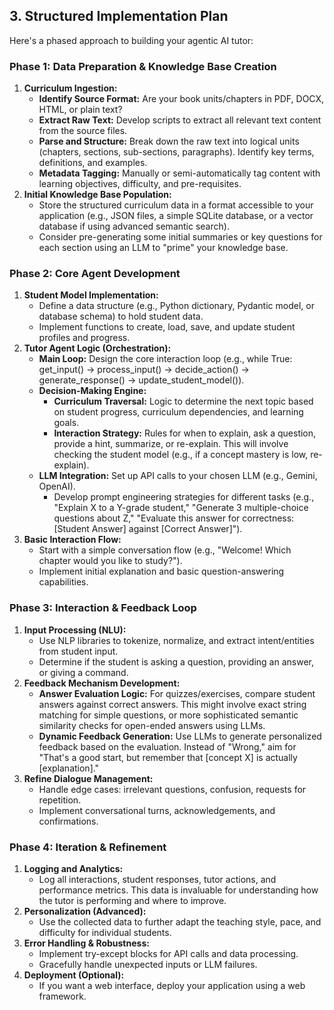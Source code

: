 ## **3\. Structured Implementation Plan**

Here's a phased approach to building your agentic AI tutor:

### **Phase 1: Data Preparation & Knowledge Base Creation**

1. **Curriculum Ingestion:**
   * **Identify Source Format:** Are your book units/chapters in PDF, DOCX, HTML, or plain text?
   * **Extract Raw Text:** Develop scripts to extract all relevant text content from the source files.
   * **Parse and Structure:** Break down the raw text into logical units (chapters, sections, sub-sections, paragraphs). Identify key terms, definitions, and examples.
   * **Metadata Tagging:** Manually or semi-automatically tag content with learning objectives, difficulty, and pre-requisites.
2. **Initial Knowledge Base Population:**
   * Store the structured curriculum data in a format accessible to your application (e.g., JSON files, a simple SQLite database, or a vector database if using advanced semantic search).
   * Consider pre-generating some initial summaries or key questions for each section using an LLM to "prime" your knowledge base.

### **Phase 2: Core Agent Development**

1. **Student Model Implementation:**
   * Define a data structure (e.g., Python dictionary, Pydantic model, or database schema) to hold student data.
   * Implement functions to create, load, save, and update student profiles and progress.
2. **Tutor Agent Logic (Orchestration):**
   * **Main Loop:** Design the core interaction loop (e.g., while True: get\_input() \-\> process\_input() \-\> decide\_action() \-\> generate\_response() \-\> update\_student\_model()).
   * **Decision-Making Engine:**
     * **Curriculum Traversal:** Logic to determine the next topic based on student progress, curriculum dependencies, and learning goals.
     * **Interaction Strategy:** Rules for when to explain, ask a question, provide a hint, summarize, or re-explain. This will involve checking the student model (e.g., if a concept mastery is low, re-explain).
   * **LLM Integration:** Set up API calls to your chosen LLM (e.g., Gemini, OpenAI).
     * Develop prompt engineering strategies for different tasks (e.g., "Explain X to a Y-grade student," "Generate 3 multiple-choice questions about Z," "Evaluate this answer for correctness: \[Student Answer\] against \[Correct Answer\]").
3. **Basic Interaction Flow:**
   * Start with a simple conversation flow (e.g., "Welcome\! Which chapter would you like to study?").
   * Implement initial explanation and basic question-answering capabilities.

### **Phase 3: Interaction & Feedback Loop**

1. **Input Processing (NLU):**
   * Use NLP libraries to tokenize, normalize, and extract intent/entities from student input.
   * Determine if the student is asking a question, providing an answer, or giving a command.
2. **Feedback Mechanism Development:**
   * **Answer Evaluation Logic:** For quizzes/exercises, compare student answers against correct answers. This might involve exact string matching for simple questions, or more sophisticated semantic similarity checks for open-ended answers using LLMs.
   * **Dynamic Feedback Generation:** Use LLMs to generate personalized feedback based on the evaluation. Instead of "Wrong," aim for "That's a good start, but remember that \[concept X\] is actually \[explanation\]."
3. **Refine Dialogue Management:**
   * Handle edge cases: irrelevant questions, confusion, requests for repetition.
   * Implement conversational turns, acknowledgements, and confirmations.

### **Phase 4: Iteration & Refinement**

1. **Logging and Analytics:**
   * Log all interactions, student responses, tutor actions, and performance metrics. This data is invaluable for understanding how the tutor is performing and where to improve.
2. **Personalization (Advanced):**
   * Use the collected data to further adapt the teaching style, pace, and difficulty for individual students.
3. **Error Handling & Robustness:**
   * Implement try-except blocks for API calls and data processing.
   * Gracefully handle unexpected inputs or LLM failures.
4. **Deployment (Optional):**
   * If you want a web interface, deploy your application using a web framework.
